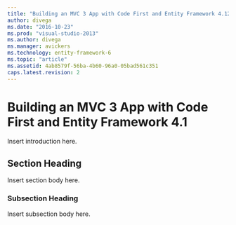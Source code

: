 ```yaml
---
title: "Building an MVC 3 App with Code First and Entity Framework 4.12 | Microsoft Docs"
author: divega
ms.date: "2016-10-23"
ms.prod: "visual-studio-2013"
ms.author: divega
ms.manager: avickers
ms.technology: entity-framework-6
ms.topic: "article"
ms.assetid: 4ab8579f-56ba-4b60-96a0-05bad561c351
caps.latest.revision: 2
---
```

# Building an MVC 3 App with Code First and Entity Framework 4.1
Insert introduction here.  
  
## Section Heading  
 Insert section body here.  
  
### Subsection Heading  
 Insert subsection body here.